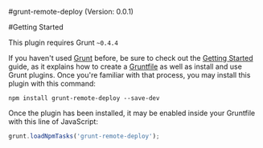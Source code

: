 #grunt-remote-deploy (Version: 0.0.1)

#Getting Started

This plugin requires Grunt `~0.4.4`

If you haven't used [Grunt](http://gruntjs.com/) before, be sure to check out the [Getting Started](http://gruntjs.com/getting-started) guide, as it explains how to create a [Gruntfile](http://gruntjs.com/sample-gruntfile) as well as install and use Grunt plugins. Once you're familiar with that process, you may install this plugin with this command:

```shell
npm install grunt-remote-deploy --save-dev
```

Once the plugin has been installed, it may be enabled inside your Gruntfile with this line of JavaScript:

```js
grunt.loadNpmTasks('grunt-remote-deploy');
```